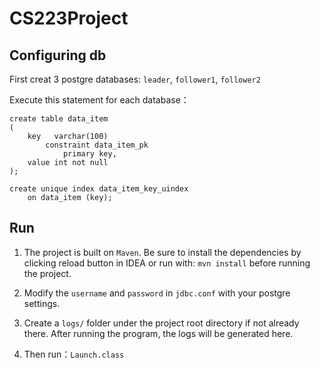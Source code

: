 # CS223Project

## Configuring db
First creat 3 postgre databases: `leader`, `follower1`, `follower2`

Execute this statement for each database：
```
create table data_item
(
    key   varchar(100)
        constraint data_item_pk
            primary key,
    value int not null
);

create unique index data_item_key_uindex
    on data_item (key);
```

## Run
1. The project is built on `Maven`. Be sure to install the dependencies by clicking reload button in IDEA or run with: `mvn install` before running the project.
2. Modify the `username` and `password` in `jdbc.conf` with your postgre settings.

3. Create a `logs/` folder under the project root directory if not already there. After running the program, the logs will be generated here.

4. Then run：`Launch.class`

